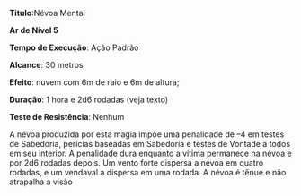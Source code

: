 **Titulo**:Névoa Mental

**Ar de Nível 5**

**Tempo de Execução**: Ação Padrão

**Alcance**: 30 metros

**Efeito**: nuvem com 6m de raio e 6m de altura;

**Duração**: 1 hora e 2d6 rodadas (veja texto)

**Teste de Resistência**: Nenhum

A névoa produzida por esta magia impõe uma penalidade de –4 em testes de Sabedoria, perícias baseadas em Sabedoria e testes de Vontade a todos em seu interior. A penalidade dura enquanto a vítima permanece na névoa e por 2d6 rodadas depois.
Um vento forte dispersa a névoa em quatro rodadas, e um vendaval a dispersa em uma rodada. A névoa é tênue e não atrapalha a visão
